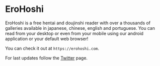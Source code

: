 # EroHoshi

EroHoshi is a free hentai and doujinshi reader with over a thousands of galleries available in japanese, chinese, english and portuguese. You can read from your desktop or even from your mobile using our android application or your default web browser!

You can check it out at `https://erohoshi.com`.

For last updates follow the [Twitter](https://twitter.com/erohosh1) page.
